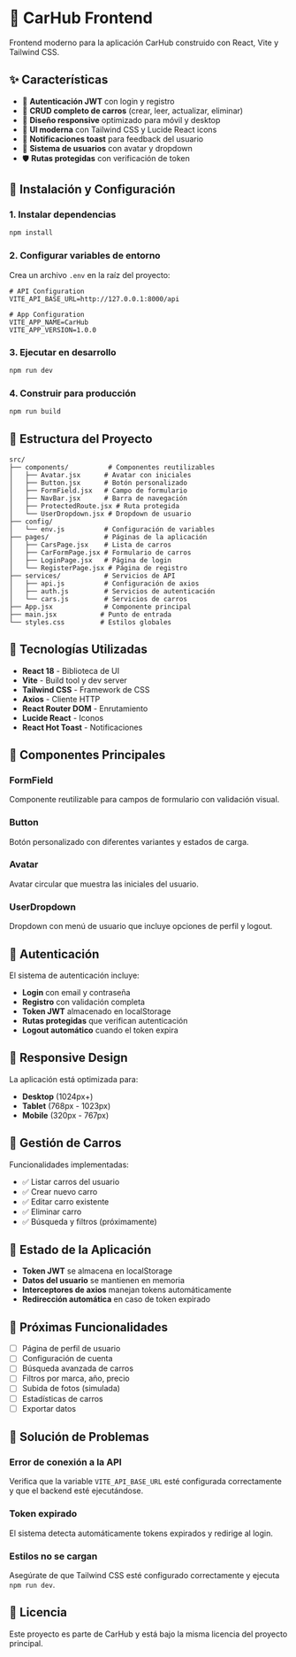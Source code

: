 # 🚗 CarHub Frontend

Frontend moderno para la aplicación CarHub construido con React, Vite y Tailwind CSS.

## ✨ Características

- 🔐 **Autenticación JWT** con login y registro
- 🚗 **CRUD completo de carros** (crear, leer, actualizar, eliminar)
- 📱 **Diseño responsive** optimizado para móvil y desktop
- 🎨 **UI moderna** con Tailwind CSS y Lucide React icons
- 🔔 **Notificaciones toast** para feedback del usuario
- 👤 **Sistema de usuarios** con avatar y dropdown
- 🛡️ **Rutas protegidas** con verificación de token

## 🚀 Instalación y Configuración

### 1. Instalar dependencias

```bash
npm install
```

### 2. Configurar variables de entorno

Crea un archivo `.env` en la raíz del proyecto:

```env
# API Configuration
VITE_API_BASE_URL=http://127.0.0.1:8000/api

# App Configuration
VITE_APP_NAME=CarHub
VITE_APP_VERSION=1.0.0
```

### 3. Ejecutar en desarrollo

```bash
npm run dev
```

### 4. Construir para producción

```bash
npm run build
```

## 📁 Estructura del Proyecto

```
src/
├── components/          # Componentes reutilizables
│   ├── Avatar.jsx      # Avatar con iniciales
│   ├── Button.jsx      # Botón personalizado
│   ├── FormField.jsx   # Campo de formulario
│   ├── NavBar.jsx      # Barra de navegación
│   ├── ProtectedRoute.jsx # Ruta protegida
│   └── UserDropdown.jsx # Dropdown de usuario
├── config/
│   └── env.js          # Configuración de variables
├── pages/              # Páginas de la aplicación
│   ├── CarsPage.jsx    # Lista de carros
│   ├── CarFormPage.jsx # Formulario de carros
│   ├── LoginPage.jsx   # Página de login
│   └── RegisterPage.jsx # Página de registro
├── services/           # Servicios de API
│   ├── api.js          # Configuración de axios
│   ├── auth.js         # Servicios de autenticación
│   └── cars.js         # Servicios de carros
├── App.jsx             # Componente principal
├── main.jsx           # Punto de entrada
└── styles.css         # Estilos globales
```

## 🔧 Tecnologías Utilizadas

- **React 18** - Biblioteca de UI
- **Vite** - Build tool y dev server
- **Tailwind CSS** - Framework de CSS
- **Axios** - Cliente HTTP
- **React Router DOM** - Enrutamiento
- **Lucide React** - Iconos
- **React Hot Toast** - Notificaciones

## 🎨 Componentes Principales

### FormField
Componente reutilizable para campos de formulario con validación visual.

### Button
Botón personalizado con diferentes variantes y estados de carga.

### Avatar
Avatar circular que muestra las iniciales del usuario.

### UserDropdown
Dropdown con menú de usuario que incluye opciones de perfil y logout.

## 🔐 Autenticación

El sistema de autenticación incluye:

- **Login** con email y contraseña
- **Registro** con validación completa
- **Token JWT** almacenado en localStorage
- **Rutas protegidas** que verifican autenticación
- **Logout automático** cuando el token expira

## 📱 Responsive Design

La aplicación está optimizada para:

- **Desktop** (1024px+)
- **Tablet** (768px - 1023px)
- **Mobile** (320px - 767px)

## 🚗 Gestión de Carros

Funcionalidades implementadas:

- ✅ Listar carros del usuario
- ✅ Crear nuevo carro
- ✅ Editar carro existente
- ✅ Eliminar carro
- ✅ Búsqueda y filtros (próximamente)

## 🔄 Estado de la Aplicación

- **Token JWT** se almacena en localStorage
- **Datos del usuario** se mantienen en memoria
- **Interceptores de axios** manejan tokens automáticamente
- **Redirección automática** en caso de token expirado

## 🎯 Próximas Funcionalidades

- [ ] Página de perfil de usuario
- [ ] Configuración de cuenta
- [ ] Búsqueda avanzada de carros
- [ ] Filtros por marca, año, precio
- [ ] Subida de fotos (simulada)
- [ ] Estadísticas de carros
- [ ] Exportar datos

## 🐛 Solución de Problemas

### Error de conexión a la API
Verifica que la variable `VITE_API_BASE_URL` esté configurada correctamente y que el backend esté ejecutándose.

### Token expirado
El sistema detecta automáticamente tokens expirados y redirige al login.

### Estilos no se cargan
Asegúrate de que Tailwind CSS esté configurado correctamente y ejecuta `npm run dev`.

## 📄 Licencia

Este proyecto es parte de CarHub y está bajo la misma licencia del proyecto principal.